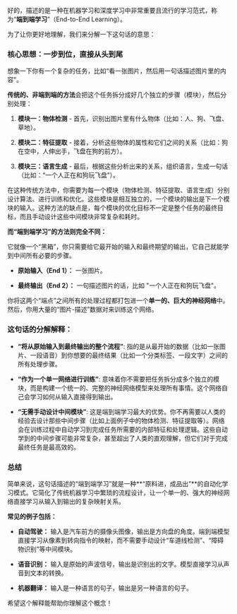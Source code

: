 好的，描述的是一种在机器学习和深度学习中非常重要且流行的学习范式，称为“**端到端学习**”（End-to-End Learning）。

为了让你更好地理解，我们来分解一下这句话的意思：

### 核心思想：一步到位，直接从头到尾

想象一下你有一个复杂的任务，比如“看一张图片，然后用一句话描述图片里的内容”。

**传统的、非端到端的方法**会把这个任务拆分成好几个独立的步骤（模块），然后分别处理：

1. **模块一：物体检测** - 首先，识别出图片里有什么物体（比如：人、狗、飞盘、草地）。
    
2. **模块二：特征提取** - 接着，分析这些物体的属性和它们之间的关系（比如：狗在空中，人伸出手，飞盘在狗的前方）。
    
3. **模块三：语言生成** - 最后，根据这些分析出来的关系，组织语言，生成一句话（比如：“一个人正在和狗玩飞盘”）。
    

在这种传统方法中，你需要为每一个模块（物体检测、特征提取、语言生成）分别设计算法、进行训练和优化。这些模块是相互独立的，一个模块的输出是下一个模块的输入。这种方法的缺点是，每个模块的优化目标不一定是整个任务的最终目标，而且手动设计这些中间模块非常复杂和耗时。

**而“端到端学习”的方法则完全不同：**

它就像一个“黑箱”，你只需要给它最开始的输入和最终期望的输出，它自己就能学到中间所有必要的步骤。

- **原始输入（End 1）：** 一张图片。
    
- **最终输出（End 2）：** 一句描述图片的话，比如 "一个人正在和狗玩飞盘"。
    

你将这两个“端点”之间所有的处理过程都打包进一个**单一的、巨大的神经网络**中。然后，你用大量的“图片-描述”数据对来训练这个网络。

### 这句话的分解解释：

- **“将从原始输入到最终输出的整个流程”**: 指的是从最开始的数据（比如一张图片、一段语音）到你想要的最终结果（比如一个分类标签、一段文字）之间的所有处理步骤。
    
- **“作为一个单一网络进行训练”**: 意味着你不需要把任务拆分成多个独立的模块，而是构建一个统一的、完整的神经网络模型来处理所有事情。这个网络自己会学习如何从输入直接得到输出。
    
- **“无需手动设计中间模块”**: 这是端到端学习最大的优势。你不再需要以人类的经验去设计那些中间步骤（比如上面例子中的物体检测、特征提取等）。网络会在训练过程中自动学习到完成任务所需要的内部特征和处理逻辑。这些自动学到的中间步骤可能非常复杂，甚至超出了人类的直观理解，但它们对于完成最终任务是最高效的。
    

### 总结

简单来说，这句话描述的“端到端学习”就是一种**“原料进，成品出”**的自动化学习模式。它简化了传统机器学习中繁琐的流程设计，让一个单一的、强大的神经网络直接学习从输入到输出的复杂映射关系。

**常见的例子包括：**

- **自动驾驶：** 输入是汽车前方的摄像头图像，输出是方向盘的角度。端到端模型直接学习从像素到转向指令的映射，而不需要手动设计“车道线检测”、“障碍物识别”等中间模块。
    
- **语音识别：** 输入是原始的声波信号，输出是识别出的文字。模型直接学习从声音到文本的转换。
    
- **机器翻译：** 输入是一种语言的句子，输出是另一种语言的句子。
    

希望这个解释能帮助你理解这个概念！